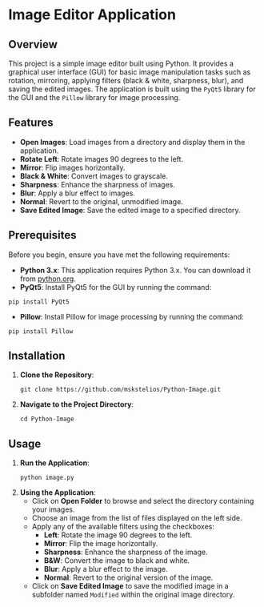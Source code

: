<body>
<h1>Image Editor Application</h1>

<h2>Overview</h2>
<p>This project is a simple image editor built using Python. It provides a graphical user interface (GUI) for basic image manipulation tasks such as rotation, mirroring, applying filters (black & white, sharpness, blur), and saving the edited images. The application is built using the <code>PyQt5</code> library for the GUI and the <code>Pillow</code> library for image processing.</p>

<h2>Features</h2>
<ul>
    <li><strong>Open Images</strong>: Load images from a directory and display them in the application.</li>
    <li><strong>Rotate Left</strong>: Rotate images 90 degrees to the left.</li>
    <li><strong>Mirror</strong>: Flip images horizontally.</li>
    <li><strong>Black & White</strong>: Convert images to grayscale.</li>
    <li><strong>Sharpness</strong>: Enhance the sharpness of images.</li>
    <li><strong>Blur</strong>: Apply a blur effect to images.</li>
    <li><strong>Normal</strong>: Revert to the original, unmodified image.</li>
    <li><strong>Save Edited Image</strong>: Save the edited image to a specified directory.</li>
</ul>

<h2>Prerequisites</h2>
<p>Before you begin, ensure you have met the following requirements:</p>
<ul>
    <li><strong>Python 3.x</strong>: This application requires Python 3.x. You can download it from <a href="https://www.python.org/" target="_blank">python.org</a>.</li>
    <li><strong>PyQt5</strong>: Install PyQt5 for the GUI by running the command:</li>
</ul>
<pre><code>pip install PyQt5</code></pre>
<ul>
    <li><strong>Pillow</strong>: Install Pillow for image processing by running the command:</li>
</ul>
<pre><code>pip install Pillow</code></pre>

<h2>Installation</h2>
<ol>
    <li><strong>Clone the Repository</strong>:
        <pre><code>git clone https://github.com/mskstelios/Python-Image.git</code></pre>
    </li>
    <li><strong>Navigate to the Project Directory</strong>:
        <pre><code>cd Python-Image</code></pre>
    </li>
</ol>

<h2>Usage</h2>
<ol>
    <li><strong>Run the Application</strong>:
        <pre><code>python image.py</code></pre>
    </li>
    <li><strong>Using the Application</strong>:
        <ul>
            <li>Click on <strong>Open Folder</strong> to browse and select the directory containing your images.</li>
            <li>Choose an image from the list of files displayed on the left side.</li>
            <li>Apply any of the available filters using the checkboxes:
                <ul>
                    <li><strong>Left</strong>: Rotate the image 90 degrees to the left.</li>
                    <li><strong>Mirror</strong>: Flip the image horizontally.</li>
                    <li><strong>Sharpness</strong>: Enhance the sharpness of the image.</li>
                    <li><strong>B&amp;W</strong>: Convert the image to black and white.</li>
                    <li><strong>Blur</strong>: Apply a blur effect to the image.</li>
                    <li><strong>Normal</strong>: Revert to the original version of the image.</li>
                </ul>
            </li>
            <li>Click on <strong>Save Edited Image</strong> to save the modified image in a subfolder named <code>Modified</code> within the original image directory.</li>
        </ul>
    </li>
</ol>


